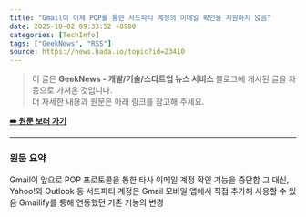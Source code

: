 ```yaml
---
title: "Gmail이 이제 POP를 통한 서드파티 계정의 이메일 확인을 지원하지 않음"
date: 2025-10-02 09:33:52 +0900
categories: [TechInfo]
tags: ["GeekNews", "RSS"]
source: https://news.hada.io/topic?id=23410
---
```

> 이 글은 **GeekNews - 개발/기술/스타트업 뉴스 서비스** 블로그에 게시된 글을 자동으로 가져온 것입니다. <br>
> 더 자세한 내용과 원문은 아래 링크를 참고해 주세요.

[**➡️ 원문 보러 가기**](https://news.hada.io/topic?id=23410)

---

### 원문 요약
Gmail이 앞으로 POP 프로토콜을 통한 타사 이메일 계정 확인 기능을 중단함 그 대신, Yahoo!와 Outlook 등 서드파티 계정은 Gmail 모바일 앱에서 직접 추가해 사용할 수 있음 Gmailify를 통해 연동했던 기존 기능의 변경
